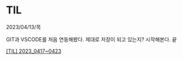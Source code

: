 # TIL

2023/04/13/목

GIT과 VSCODE를 처음 연동해봤다.
제대로 저장이 되고 있는지?
시작해본다. 끝

<a href ="2023_0417~0423.md">[TIL] 2023_0417~0423</a>
